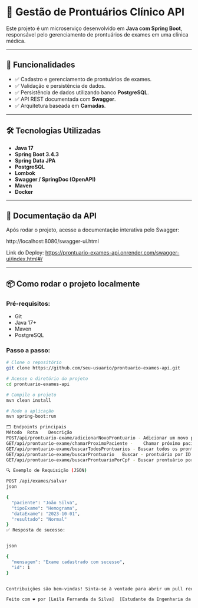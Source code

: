 # 🚀 Gestão de Prontuários Clínico API

Este projeto é um microserviço desenvolvido em **Java com Spring Boot**, responsável pelo gerenciamento de prontuários de exames em uma clínica médica.

---

## 📌 Funcionalidades

- ✅ Cadastro e gerenciamento de prontuários de exames.
- ✅ Validação e persistência de dados.
- ✅ Persistência de dados utilizando banco **PostgreSQL**.
- ✅ API REST documentada com **Swagger**.
- ✅ Arquitetura baseada em **Camadas**.

---

## 🛠️ Tecnologias Utilizadas

- **Java 17**
- **Spring Boot 3.4.3**
- **Spring Data JPA**
- **PostgreSQL**
- **Lombok**
- **Swagger / SpringDoc (OpenAPI)**
- **Maven**
- **Docker**

---

## 📄 Documentação da API

Após rodar o projeto, acesse a documentação interativa pelo Swagger:

http://localhost:8080/swagger-ui.html

Link do Deploy: https://prontuario-exames-api.onrender.com/swagger-ui/index.html#/

---

## 📦 Como rodar o projeto localmente

### Pré-requisitos:
- Git
- Java 17+
- Maven
- PostgreSQL

### Passo a passo:

```bash
# Clone o repositório
git clone https://github.com/seu-usuario/prontuario-exames-api.git

# Acesse o diretório do projeto
cd prontuario-exames-api

# Compile o projeto
mvn clean install

# Rode a aplicação
mvn spring-boot:run

🗂️ Endpoints principais
Método	Rota	Descrição
POST/api/prontuario-exame/adicionarNovoProntuario - Adicionar um novo prontuário
GET/api/prontuario-exame/chamarProximoPaciente - 	Chamar próximo paciente
GET/api/prontuario-exame/buscarTodosProntuarios - Buscar todos os prontuários
GET/api/prontuario-exame/buscarProntuario	Buscar - prontuário por ID
GET/api/prontuario-exame/buscarProntuarioPorCpf	- Buscar prontuário por CPF

🔍 Exemplo de Requisição (JSON)

POST /api/exames/salvar
json

{
  "paciente": "João Silva",
  "tipoExame": "Hemograma",
  "dataExame": "2023-10-01",
  "resultado": "Normal"
}
✅ Resposta de sucesso:


json

{
  "mensagem": "Exame cadastrado com sucesso",
  "id": 1
}


Contribuições são bem-vindas! Sinta-se à vontade para abrir um pull request ou relatar problemas na aba de issues.

Feito com ❤️ por [Leila Fernanda da Silva]  [Estudante da Engenharia da Computação Univesp] 
